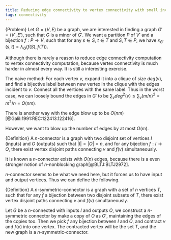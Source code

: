 ```yaml
---
title: Reducing edge connectivity to vertex connectivity with small increase in edges
tags: connectivity
---
```


{Problem}
	Let $G=(V,E)$ be a graph, we are interested in finding a graph $G'=(V',E')$, such that $G$ is a minor of $G'$. We want a partition $P$ of $V'$ and a bijection $f:P\to V$, such that for any $s\in S$, $t\in T$ and $S,T\in P$, we have $\kappa_{G'}(s,t) = \lambda_{G}(f(S),f(T))$.

Although there is rarely a reason to reduce edge connectivity computation to vertex connectivity computation, because vertex connectivity is much harder in almost every way. It is still a interesting exercise.

The naive method: For each vertex $v$, expand it into a clique of size $deg(v)$, and find a bijective label between new vertex in the clique with the edges incident to $v$. Connect all the vertices with the same label. Thus in the worst case, we can loosely bound the edges in $G'$ to be $\sum_{v} deg^2(v)\leq \sum_{v} (m/n)^2 = m^2/n = O(nm)$.

There is another way with the edge blow up to be $O(nm)$ [@Galil:1991:REC:122413.122416].

However, we want to blow up the number of edges by at most $O(m)$.

{Definition}
	A $n$-connector is a graph with two disjoint set of vertices $I$ (inputs) and $O$ (outputs) such that $|I|=|O|=n$, and for any bijection $f:I\to O$, there exist vertex disjoint paths connecting $v$ and $f(v)$ simultaneously.

It is known a $n$-connector exists with $O(n)$ edges, because there is a even stronger notion of $n$-nonblocking graph[@BLTJ:BLTJ2972]. 

$n$-connector seems to be what we need here, but it forces us to have input and output vertices. Thus we can define the following.

{Definition}
	A $n$-symmetric-connector is a graph with a set of $n$ vertices $T$, such that for any $f$ a bijection between two disjoint subsets of $T$, there exist vertex disjoint paths connecting $v$ and $f(v)$ simultaneously.

Let $G$ be a $n$-connected with inputs $I$ and outputs $O$, we construct a $n$-symmetric connector by make a copy of $O$ as $O'$, maintaining the edges of the copies too. Then we pick $f$ any bijection between $I$ and $O$, and contract $v$ and $f(v)$ into one vertex. The contracted vertex will be the set $T$, and the new graph is a $n$-symmetric-connector.

